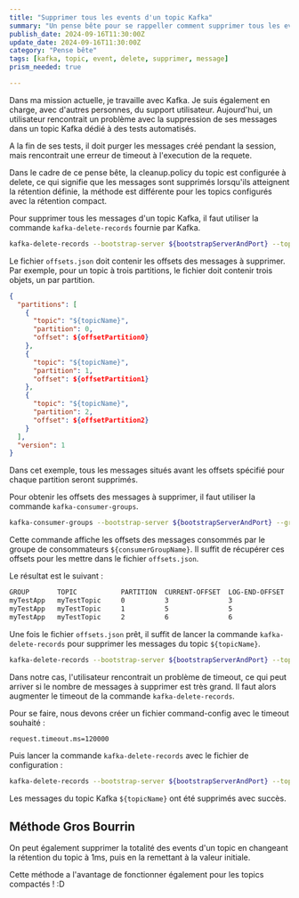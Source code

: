 ```yaml
---
title: "Supprimer tous les events d'un topic Kafka"
summary: "Un pense bête pour se rappeller comment supprimer tous les events d'un topic Kafka"
publish_date: 2024-09-16T11:30:00Z
update_date: 2024-09-16T11:30:00Z
category: "Pense bête"
tags: [kafka, topic, event, delete, supprimer, message]
prism_needed: true

---
```


Dans ma mission actuelle, je travaille avec Kafka. Je suis également en charge, avec d'autres personnes, du support utilisateur. Aujourd'hui, un utilisateur rencontrait un problème avec la suppression de ses messages dans un topic Kafka dédié à des tests automatisés.

A la fin de ses tests, il doit purger les messages créé pendant la session, mais rencontrait une erreur de timeout à l'execution de la requete.

Dans le cadre de ce pense bête, la cleanup.policy du topic est configurée à delete, ce qui signifie que les messages sont supprimés lorsqu'ils atteignent la rétention définie, la méthode est différente pour les topics configurés avec la rétention compact.

Pour supprimer tous les messages d'un topic Kafka, il faut utiliser la commande `kafka-delete-records` fournie par Kafka.

```bash
kafka-delete-records --bootstrap-server ${bootstrapServerAndPort} --topic ${topicName} --offset-json-file path/to/offsets.json
```

Le fichier `offsets.json` doit contenir les offsets des messages à supprimer. Par exemple, pour un topic à trois partitions, le fichier doit contenir trois objets, un par partition.

```json
{
  "partitions": [
    {
      "topic": "${topicName}",
      "partition": 0,
      "offset": ${offsetPartition0}
    },
    {
      "topic": "${topicName}",
      "partition": 1,
      "offset": ${offsetPartition1}
    },
    {
      "topic": "${topicName}",
      "partition": 2,
      "offset": ${offsetPartition2}
    }
  ],
  "version": 1
}
```

Dans cet exemple, tous les messages situés avant les offsets spécifié pour chaque partition seront supprimés.

Pour obtenir les offsets des messages à supprimer, il faut utiliser la commande `kafka-consumer-groups`.

```bash
kafka-consumer-groups --bootstrap-server ${bootstrapServerAndPort} --group ${consumerGroupName} --describe
```

Cette commande affiche les offsets des messages consommés par le groupe de consommateurs `${consumerGroupName}`. Il suffit de récupérer ces offsets pour les mettre dans le fichier `offsets.json`.

Le résultat est le suivant :

```bash
GROUP       TOPIC           PARTITION  CURRENT-OFFSET  LOG-END-OFFSET  LAG             CONSUMER-ID     HOST            CLIENT-ID
myTestApp   myTestTopic     0          3               3               0               -               -               -
myTestApp   myTestTopic     1          5               5               0               -               -               -
myTestApp   myTestTopic     2          6               6               0               -               -               -
```

Une fois le fichier `offsets.json` prêt, il suffit de lancer la commande `kafka-delete-records` pour supprimer les messages du topic `${topicName}`.

```bash
kafka-delete-records --bootstrap-server ${bootstrapServerAndPort} --topic ${topicName} --offset-json-file path/to/offsets.json
```

Dans notre cas, l'utilisateur rencontrait un problème de timeout, ce qui peut arriver si le nombre de messages à supprimer est très grand. Il faut alors augmenter le timeout de la commande `kafka-delete-records`.

Pour se faire, nous devons créer un fichier command-config avec le timeout souhaité :

```bash
request.timeout.ms=120000
```

Puis lancer la commande `kafka-delete-records` avec le fichier de configuration :

```bash
kafka-delete-records --bootstrap-server ${bootstrapServerAndPort} --topic ${topicName} --offset-json-file path/to/offsets.json --command-config path/to/command-config
```

Les messages du topic Kafka `${topicName}` ont été supprimés avec succès.

## Méthode Gros Bourrin

On peut également supprimer la totalité des events d'un topic en changeant la rétention du topic à 1ms, puis en la remettant à la valeur initiale.

Cette méthode a l'avantage de fonctionner également pour les topics compactés ! :D
